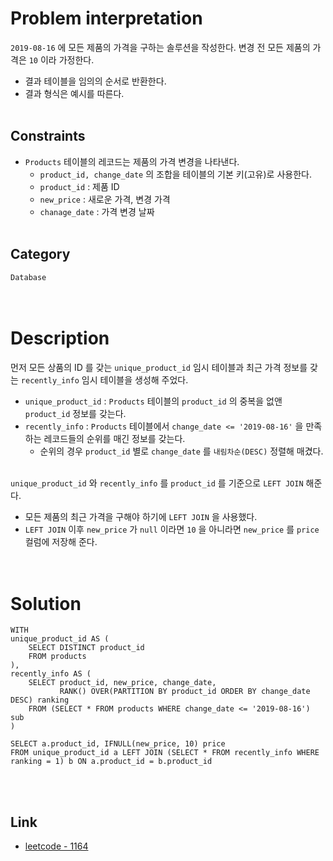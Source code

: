 # Problem interpretation
`2019-08-16` 에 모든 제품의 가격을 구하는 솔루션을 작성한다. 변경 전 모든 제품의 가격은 `10` 이라 가정한다.
- 결과 테이블을 임의의 순서로 반환한다.
- 결과 형식은 예시를 따른다.
<br/><br/>

## Constraints
- `Products` 테이블의 레코드는 제품의 가격 변경을 나타낸다.
    - `product_id, change_date` 의 조합을 테이블의 기본 키(고유)로 사용한다.
    - `product_id` : 제품 ID
    - `new_price` : 새로운 가격, 변경 가격
    - `chanage_date` : 가격 변경 날짜
<br/><br/>

## Category
`Database`
<br/><br/><br/>

# Description
먼저 모든 상품의 ID 를 갖는 `unique_product_id` 임시 테이블과 최근 가격 정보를 갖는 `recently_info` 임시 테이블을 생성해 주었다.
- `unique_product_id` : `Products` 테이블의 `product_id` 의 중복을 없앤 `product_id` 정보를 갖는다.
- `recently_info` : `Products` 테이블에서 `change_date <= '2019-08-16'` 을 만족하는 레코드들의 순위를 매긴 정보를 갖는다.
    - 순위의 경우 `product_id` 별로 `change_date` 를 `내림차순(DESC)` 정렬해 매겼다.
<br/><br/>

`unique_product_id` 와 `recently_info` 를 `product_id` 를 기준으로 `LEFT JOIN` 해준다.
- 모든 제품의 최근 가격을 구해야 하기에 `LEFT JOIN` 을 사용했다.
- `LEFT JOIN` 이후 `new_price` 가 `null` 이라면 `10` 을 아니라면 `new_price` 를 `price` 컬럼에 저장해 준다.
<br/><br/><br/>

# Solution
```mysql
WITH
unique_product_id AS (
    SELECT DISTINCT product_id
    FROM products
),
recently_info AS (
    SELECT product_id, new_price, change_date,
           RANK() OVER(PARTITION BY product_id ORDER BY change_date DESC) ranking
    FROM (SELECT * FROM products WHERE change_date <= '2019-08-16') sub
)

SELECT a.product_id, IFNULL(new_price, 10) price
FROM unique_product_id a LEFT JOIN (SELECT * FROM recently_info WHERE ranking = 1) b ON a.product_id = b.product_id
```
<br/><br/>

## Link
- [leetcode - 1164](https://leetcode.com/problems/product-price-at-a-given-date/description/)